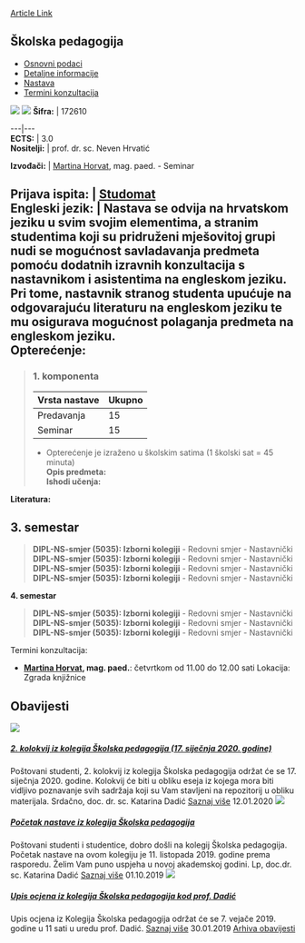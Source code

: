 [Article Link](https://www.fhs.hr/predmet/skoped_a)

## Školska pedagogija
  * [Osnovni podaci](https://www.fhs.hr/predmet/skoped_a#v1id-523885_51397_1_0 "Osnovni podaci")
  * [Detaljne informacije](https://www.fhs.hr/predmet/skoped_a#v1id-523885_51397_1_1 "Detaljne informacije")
  * [Nastava](https://www.fhs.hr/predmet/skoped_a#v1id-523885_51397_1_2 "Nastava")
  * [Termini konzultacija](https://www.fhs.hr/predmet/skoped_a#v1id-523885_51397_1_3 "Termini konzultacija")


[![](https://www.fhs.hr/img/flags/gif/hr.gif)](https://www.fhs.hr/predmet/skoped_a) [![](https://www.fhs.hr/img/flags/gif/gb.gif)](https://www.fhs.hr/en/course/schped_a)
**Šifra:** |  172610  
  
---|---  
**ECTS:** |  3.0   
**Nositelji:** |  prof. dr. sc. Neven Hrvatić   
  
**Izvođači:** |  [Martina Horvat](https://www.fhs.hr/djelatnik/martina.horvat), mag. paed. - Seminar  
  
**Prijava ispita:** |  [Studomat](http://www.isvu.hr/studomat)  
**Engleski jezik:** |  Nastava se odvija na hrvatskom jeziku u svim svojim elementima, a stranim studentima koji su pridruženi mješovitoj grupi nudi se mogućnost savladavanja predmeta pomoću dodatnih izravnih konzultacija s nastavnikom i asistentima na engleskom jeziku. Pri tome, nastavnik stranog studenta upućuje na odgovarajuću literaturu na engleskom jeziku te mu osigurava mogućnost polaganja predmeta na engleskom jeziku.   
**Opterećenje:**  
---  
> ### 1. komponenta
> | Vrsta nastave | Ukupno  
> ---|---  
> Predavanja | 15  
> Seminar | 15  
> * Opterećenje je izraženo u školskim satima (1 školski sat = 45 minuta)   
**Opis predmeta:**  
> **Ishodi učenja:**  

  
**Literatura:**  

  
**3. semestar**  
---  
> **DIPL-NS-smjer (5035): Izborni kolegiji** - Redovni smjer - Nastavnički  
>  **DIPL-NS-smjer (5035): Izborni kolegiji** - Redovni smjer - Nastavnički  
>  **DIPL-NS-smjer (5035): Izborni kolegiji** - Redovni smjer - Nastavnički  
>  **DIPL-NS-smjer (5035): Izborni kolegiji** - Redovni smjer - Nastavnički  
>   
  
**4. semestar**  
> **DIPL-NS-smjer (5035): Izborni kolegiji** - Redovni smjer - Nastavnički  
>  **DIPL-NS-smjer (5035): Izborni kolegiji** - Redovni smjer - Nastavnički  
>  **DIPL-NS-smjer (5035): Izborni kolegiji** - Redovni smjer - Nastavnički  
>   
Termini konzultacija: 
  * **[Martina Horvat](https://www.fhs.hr/djelatnik/martina.horvat), mag. paed.**: 
četvrtkom od 11.00 do 12.00 sati 
Lokacija: Zgrada knjižnice 


## Obavijesti
[ ![](https://www.fhs.hr/_pub/themes_static/hrstud2024/default/img/default_news.jpg) ](https://www.fhs.hr/predmet/skoped_a?@=219ra#news_112558)
#####  [2. kolokvij iz kolegija Školska pedagogija (17. siječnja 2020. godine)](https://www.fhs.hr/predmet/skoped_a?@=219ra#news_112558)
Poštovani studenti, 2. kolokvij iz kolegija Školska pedagogija održat će se 17. siječnja 2020. godine. Kolokvij će biti u obliku eseja iz kojega mora biti vidljivo poznavanje svih sadržaja koji su Vam stavljeni na repozitorij u obliku materijala. Srdačno, doc. dr. sc. Katarina Dadić 
[Saznaj više](https://www.fhs.hr/predmet/skoped_a?@=219ra#news_112558)
12.01.2020
[ ![](https://www.fhs.hr/_pub/themes_static/hrstud2024/default/img/default_news.jpg) ](https://www.fhs.hr/predmet/skoped_a?@=218qk#news_112558)
#####  [Početak nastave iz kolegija Školska pedagogija](https://www.fhs.hr/predmet/skoped_a?@=218qk#news_112558)
Poštovani studenti i studentice, dobro došli na kolegij Školska pedagogija. Početak nastave na ovom kolegiju je 11. listopada 2019. godine prema rasporedu. Želim Vam puno uspjeha u novoj akademskoj godini. Lp, doc.dr. sc. Katarina Dadić 
[Saznaj više](https://www.fhs.hr/predmet/skoped_a?@=218qk#news_112558)
01.10.2019
[ ![](https://www.fhs.hr/_pub/themes_static/hrstud2024/default/img/default_news.jpg) ](https://www.fhs.hr/predmet/skoped_a?@=216up#news_112558)
#####  [Upis ocjena iz kolegija Školska pedagogija kod prof. Dadić](https://www.fhs.hr/predmet/skoped_a?@=216up#news_112558)
Upis ocjena iz Kolegija Školska pedagogija održat će se 7. vejače 2019. godine u 11 sati u uredu prof. Dadić. 
[Saznaj više](https://www.fhs.hr/predmet/skoped_a?@=216up#news_112558)
30.01.2019
[Arhiva obavijesti](https://www.fhs.hr/predmet/skoped_a?@=20x1k#news_112558 "Arhiva obavijesti")
